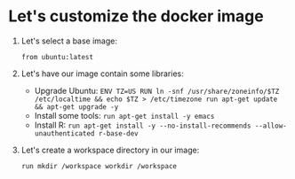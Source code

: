 # Let's customize the docker image

1. Let's select a base image:

	`from ubuntu:latest`

2. Let's have our image contain some libraries:

	* Upgrade Ubuntu:
		`ENV TZ=US
RUN ln -snf /usr/share/zoneinfo/$TZ /etc/localtime && echo $TZ > /etc/timezone
run apt-get update && apt-get upgrade -y`
	* Install some tools: 
		`run apt-get install -y emacs`
	* Install R:
		`run apt-get install -y --no-install-recommends --allow-unauthenticated r-base-dev`

3. Let's create a workspace directory in our image:

	`run mkdir /workspace
	workdir /workspace`